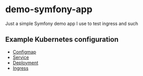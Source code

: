 # demo-symfony-app
Just a simple Symfony demo app I use to test ingress and such

## Example Kubernetes configuration
- [Configmap](kubernetes/configmap.yaml)
- [Service](kubernetes/service.yaml)
- [Deployment](kubernetes/deployment.yaml)
- [Ingress](kubernetes/ingress.yaml)